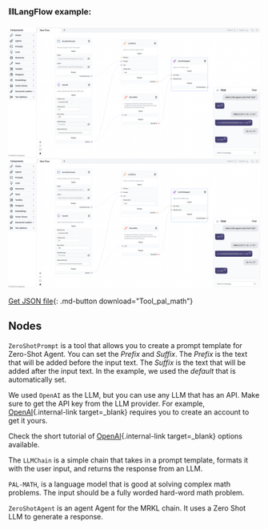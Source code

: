 ### ⛓️LangFlow example:

![Description](img/tool-pal-math.png#only-dark)
![Description](img/tool-pal-math.png#only-light)

[Get JSON file](data/Tool_pal_math.json){: .md-button download="Tool_pal_math"} 

## Nodes

`ZeroShotPrompt` is a tool that allows you to create a prompt template for Zero-Shot Agent. You can set the *Prefix* and *Suffix*. The *Prefix* is the text that will be added before the input text. The *Suffix* is the text that will be added after the input text. In the example, we used the *default* that is automatically set.

We used `OpenAI` as the LLM, but you can use any LLM that has an API. Make sure to get the API key from the LLM provider. For example, [OpenAI](https://platform.openai.com/){.internal-link target=_blank} requires you to create an account to get it yours.

Check the short tutorial of [OpenAI](llms.md){.internal-link target=_blank} options available.

The `LLMChain` is a simple chain that takes in a prompt template, formats it with the user input, and returns the response from an LLM.

`PAL-MATH`, is a language model that is good at solving complex math problems. The input should be a fully worded hard-word math problem.

`ZeroShotAgent` is an agent Agent for the MRKL chain. It uses a Zero Shot LLM to generate a response.